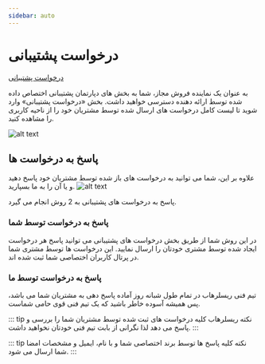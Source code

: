 ```yaml
---
sidebar: auto
---
```


# درخواست پشتیبانی

[درخواست پشتیبانی](https://www.resellerhub.ir/index.php?m=ResellersCenter&mg-page=tickets)

به عنوان یک نماینده فروش مجاز، شما به بخش های دپارتمان پشتیبانی اختصاص داده شده توسط ارائه دهنده دسترسی خواهید داشت. بخش «درخواست پشتیبانی» وارد شوید تا لیست کامل درخواست های ارسال شده توسط مشتریان خود را از ناحیه کاربری را مشاهده کنید.

![alt text](/img/tickets1.png)

## پاسخ به درخواست ها

علاوه بر این، شما می توانید به درخواست های باز شده توسط مشتریان خود پاسخ دهید و یا آن را به ما بسپارید.
![alt text](/img/tickets2.png)

پاسخ به درخواست های پشتیبانی به 2 روش انجام می گیرد.

### پاسخ به درخواست توسط شما
در این روش شما از طریق بخش درخواست های پشتیبانی می توانید پاسخ هر درخواست ایجاد شده توسط مشتری خودتان را ارسال نمایید.
این درخواست ها توسط مشتری شما در پرتال کاربران اختصاصی شما ثبت شده اند.


### پاسخ به درخواست توسط ما
تیم فنی ریسلرهاب در تمام طول شبانه روز آماده پاسخ دهی به مشتریان شما می باشد، پس همیشه آسوده خاطر باشید که یک تیم فنی قوی حامی شماست.

::: tip نکته
ریسلرهاب کلیه درخواست های ثبت شده توسط مشتریان شما را بررسی و پاسخ می دهد لذا نگرانی از بابت تیم فنی خودتان نخواهید داشت.
:::

::: tip نکته
کلیه پاسخ ها توسط برند اختصاصی شما و با نام، ایمیل و مشخصات امضا شما ارسال می شود.
:::